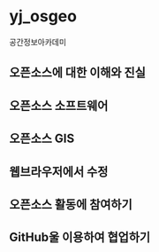 # yj_osgeo
공간정보아카데미

## 오픈소스에 대한 이해와 진실

## 오픈소스 소프트웨어

## 오픈소스 GIS

## 웹브라우저에서 수정

## 오픈소스 활동에 참여하기

## GitHub울 이용하여 협업하기
